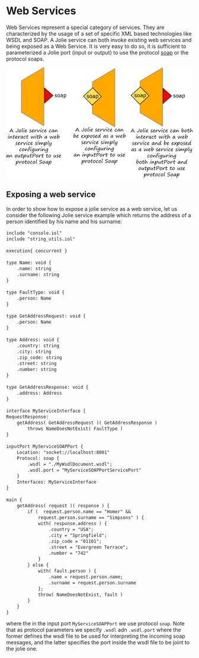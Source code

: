# Web Services
Web Services represent a special category of services. They are characterized by the usage of a set of specific XML based technologies like WSDL and SOAP. A Jolie service can both invoke existing web services and being exposed as a Web Service. It is very easy to do so, it is sufficient to parameterized a Jolie port (input or output) to use the protocol [soap](../protocols/soap.md) or the protocol soaps.

![](../.gitbook/assets/webservices.png)

## Exposing a web service
In order to show how to expose a jolie service as a web service, let us consider the following Jolie service example which returns the address of a person identified by his name and his surname:

```text
include "console.iol"
include "string_utils.iol"

execution{ concurrent }

type Name: void {
    .name: string
    .surname: string
}

type FaultType: void {
    .person: Name
}

type GetAddressRequest: void {
    .person: Name
}

type Address: void {
    .country: string
    .city: string
    .zip_code: string
    .street: string
    .number: string
}

type GetAddressResponse: void {
    .address: Address
}

interface MyServiceInterface {
RequestResponse:
    getAddress( GetAddressRequest )( GetAddressResponse ) 
        throws NameDoesNotExist( FaultType )
}

inputPort MyServiceSOAPPort {
    Location: "socket://localhost:8001"
    Protocol: soap {
        .wsdl = "./MyWsdlDocument.wsdl";
        .wsdl.port = "MyServiceSOAPPortServicePort"
    }
    Interfaces: MyServiceInterface
}

main {
    getAddress( request )( response ) {
        if (  request.person.name == "Homer" &&
            request.person.surname == "Simpsons" ) {
            with( response.address ) {
                .country = "USA";
                .city = "Springfield";
                .zip_code = "01101";
                .street = "Evergreen Terrace";
                .number = "742"
            }
        } else {
            with( fault.person ) {
                .name = request.person.name;
                .surname = request.person.surname
            };
            throw( NameDoesNotExist, fault )
        }
    }
}
```
where the in the input port `MyServiceSOAPPort` we use protocol `soap`. Note that as protocol parameters we specify `.wsdl` adn `.wsdl.port` where the former defines the wsdl file to be used for interpreting the incoming soap messages, and the latter specifies the port inside the wsdl file to be joint to the jolie one. 






